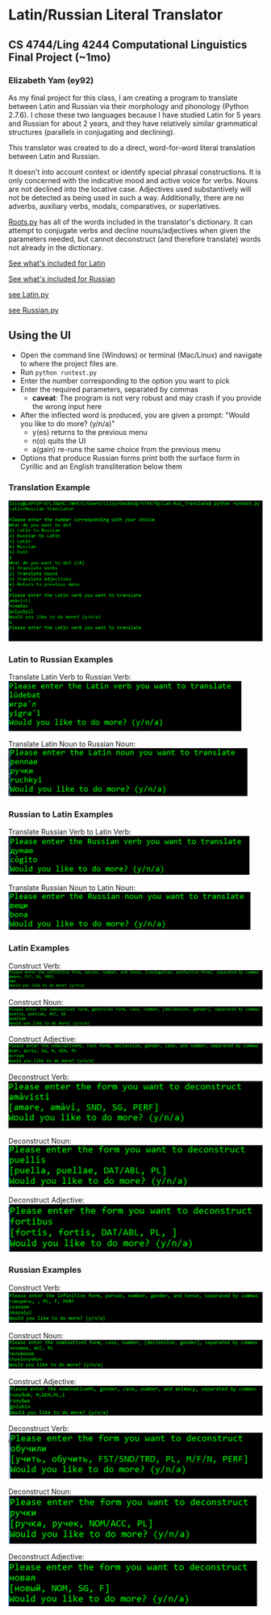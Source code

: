 <!---Elizabeth Yam ey92-->
# Latin/Russian Literal Translator
## CS 4744/Ling 4244 Computational Linguistics Final Project (~1mo)
### Elizabeth Yam (ey92)
As my final project for this class, I am creating a program to translate between Latin and Russian via their morphology and phonology (Python 2.7.6). I chose these two languages because I have studied Latin for 5 years and Russian for about 2 years, and they have relatively similar grammatical structures (parallels in conjugating and declining).<br>

This translator was created to do a direct, word-for-word literal translation between Latin and Russian. <br>

It doesn't into account context or identify special phrasal constructions. It is only concerned with the indicative mood and active voice for verbs. Nouns are not declined into the locative case. Adjectives used substantively will not be detected as being used in such a way. Additionally, there are no adverbs, auxiliary verbs, modals, comparatives, or superlatives.<br>

[Roots.py](https://github.com/ey92/Lat-Rus_Translate/blob/master/Roots.py) has all of the words included in the translator's dictionary. It can attempt to conjugate verbs and decline nouns/adjectives when given the parameters needed, but cannot deconstruct (and therefore translate) words not already in the dictionary.<br>

[See what's included for Latin](https://github.com/ey92/Lat-Rus_Translate/blob/master/Latin.md)

[See what's included for Russian](https://github.com/ey92/Lat-Rus_Translate/blob/master/Russian.md)

[see Latin.py](https://github.com/ey92/Lat-Rus_Translate/blob/master/Latin.py)

[see Russian.py](https://github.com/ey92/Lat-Rus_Translate/blob/master/Russian.py)

## Using the UI
- Open the command line (Windows) or terminal (Mac/Linux) and navigate to where the project files are.
- Run `python runtest.py`
- Enter the number corresponding to the option you want to pick
- Enter the required parameters, separated by commas
	- **caveat**: The program is not very robust and may crash if you provide the wrong input here
- After the inflected word is produced, you are given a prompt: "Would you like to do more? (y/n/a)"
	- y(es) returns to the previous menu
	- n(o) quits the UI
	- a(gain) re-runs the same choice from the previous menu
- Options that produce Russian forms print both the surface form in Cyrillic and an English transliteration below them

### Translation Example
![UI Example](https://github.com/ey92/Lat-Rus_Translate/blob/master/pics/UIExample.png)

### Latin to Russian Examples
Translate Latin Verb to Russian Verb:<br>
![Latin to Russian Verb Example](https://github.com/ey92/Lat-Rus_Translate/blob/master/pics/LRverb.png)

Translate Latin Noun to Russian Noun:<br>
![Latin to Russian Noun Example](https://github.com/ey92/Lat-Rus_Translate/blob/master/pics/LRnoun.png)

### Russian to Latin Examples
Translate Russian Verb to Latin Verb:<br>
![Russian to Latin Verb Example](https://github.com/ey92/Lat-Rus_Translate/blob/master/pics/RLverb.png)

Translate Russian Noun to Latin Noun:<br>
![Russian to Latin Noun Example](https://github.com/ey92/Lat-Rus_Translate/blob/master/pics/RLnoun.png)


### Latin Examples
Construct Verb:<br>
![Latin Construct Verb Example](https://github.com/ey92/Lat-Rus_Translate/blob/master/pics/LatinConstructVerb.png)

Construct Noun:<br>
![Latin Construct Noun Example](https://github.com/ey92/Lat-Rus_Translate/blob/master/pics/LatinConstructNoun.png)

Construct Adjective:<br>
![Latin Construct Adjective Example](https://github.com/ey92/Lat-Rus_Translate/blob/master/pics/LatinConstructAdjective.png)

Deconstruct Verb:<br>
![Latin Deconstruct Verb Example](https://github.com/ey92/Lat-Rus_Translate/blob/master/pics/LatinDeconstructVerb.png)

Deconstruct Noun:<br>
![Latin Deconstruct Noun Example](https://github.com/ey92/Lat-Rus_Translate/blob/master/pics/LatinDeconstructNoun.png)

Deconstruct Adjective:<br>
![Latin Deconstruct Adjective Example](https://github.com/ey92/Lat-Rus_Translate/blob/master/pics/LatinDeconstructAdjective.png)


### Russian Examples

Construct Verb:<br>
![Russian Construct Verb Example](https://github.com/ey92/Lat-Rus_Translate/blob/master/pics/RussianConstructVerb.png)

Construct Noun:<br>
![Russian Construct Noun Example](https://github.com/ey92/Lat-Rus_Translate/blob/master/pics/RussianConstructNoun.png)

Construct Adjective:<br>
![Russian Construct Adjective Example](https://github.com/ey92/Lat-Rus_Translate/blob/master/pics/RussianConstructAdjective.png)

Deconstruct Verb:<br>
![Russian Deconstruct Verb Example](https://github.com/ey92/Lat-Rus_Translate/blob/master/pics/RussianDeconstructVerb.png)

Deconstruct Noun:<br>
![Russian Deconstruct Noun Example](https://github.com/ey92/Lat-Rus_Translate/blob/master/pics/RussianDeconstructNoun.png)

Deconstruct Adjective:<br>
![Russian Deconstruct Adjective Example](https://github.com/ey92/Lat-Rus_Translate/blob/master/pics/RussianDeconstructAdjective.png)